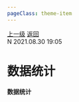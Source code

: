 ```yaml
---
pageClass: theme-item
---
```

<div class="extend-header">
    <div class="info">
        <div class="record">
            <a class="back" href="./">上一级</a>
            <a class="back" href="./">返回</a>
        </div>        
        <div class="mini">
            <span>N 2021.08.30 19:05</span>
        </div>
    </div>
    <div class="content"></div>
</div>
<div class="content-header">
<h1>数据统计</h1><strong>数据统计</strong>
</div>
<div class="static-content">


</div>